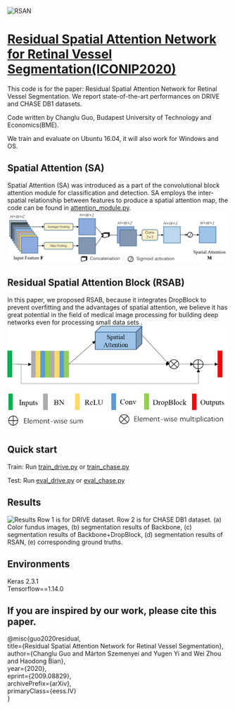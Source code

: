 ![RSAN](1.png?raw=true "RSAN")
# [Residual Spatial Attention Network for Retinal Vessel Segmentation(ICONIP2020)](https://arxiv.org/abs/2009.08829)
This code is for the paper: Residual Spatial Attention Network for Retinal Vessel Segmentation. We report state-of-the-art performances on DRIVE and CHASE DB1 datasets.

Code written by Changlu Guo, Budapest University of Technology and Economics(BME).


We train and evaluate on Ubuntu 16.04, it will also work for Windows and OS.

## Spatial Attention (SA)
Spatial Attention (SA) was introduced as a part of the convolutional block attention module for classification and detection. SA employs the inter-spatial relationship between features to produce a spatial attention map, the code can be found in [attention_module.py](attention_module.py).
![SA](2.png?raw=true "SA")

## Residual Spatial Attention Block (RSAB)
In this paper, we proposed RSAB, because it integrates DropBlock to prevent overfitting and the advantages of spatial attention, we believe it has great potential in the field of medical image processing for building deep networks even for processing small data sets .
![RSAB](4.png?raw=true "RSAB")



## Quick start 

Train:
Run [train_drive.py](train_drive.py) or [train_chase.py](train_chase.py)

Test:
Run [eval_drive.py](eval_drive.py) or [eval_chase.py](eval_chase.py)

## Results

![Results](5.png?raw=true "Results")
Row 1 is for DRIVE dataset. Row 2 is for CHASE DB1 dataset. (a) Color fundus images, (b) segmentation results of Backbone, (c) segmentation results of Backbone+DropBlock, (d) segmentation results of RSAN, (e) corresponding ground truths.

## Environments
Keras 2.3.1  <br>
Tensorflow==1.14.0 <br>


## If you are inspired by our work, please cite this paper.

@misc{guo2020residual, <br>
    title={Residual Spatial Attention Network for Retinal Vessel Segmentation}, <br>
    author={Changlu Guo and Márton Szemenyei and Yugen Yi and Wei Zhou and Haodong Bian}, <br>
    year={2020}, <br>
    eprint={2009.08829}, <br>
    archivePrefix={arXiv}, <br>
    primaryClass={eess.IV} <br>
}

